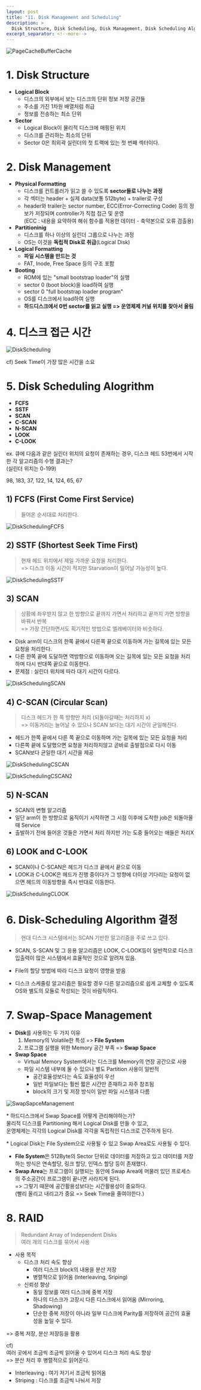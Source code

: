 ```yaml
---
layout: post
title: "11. Disk Management and Scheduling"
description: >
  Disk Structure, Disk Scheduling, Disk Management, Disk Scheduling Algorithm, FCFS(First Come First Service), SSTF(Shortest Seek Time First), SCAN, C-SCAN, Other Algorithms, Disk-Scheduling Algorithm의 결정, Swap-Space Management, RAID
excerpt_separator: <!--more-->
---
```


<!--more-->
![PageCacheBufferCache](../../../assets/img/os/PageCacheBufferCache.png)  
# 1. Disk Structure
- **Logical Block**
  - 디스크의 외부에서 보는 디스크의 단위 정보 저장 공간들
  - 주소를 가진 1차원 배열처럼 취급
  - 정보를 전송하는 최소 단위
- **Sector**
  - Logical Block이 물리적 디스크에 매핑된 위치
  - 디스크를 관리하는 최소의 단위
  - Sector 0은 최외곽 실린더의 첫 트랙에 있는 첫 번째 섹터이다.

# 2. Disk Management
- **Physical Formatting**
  - 디스크를 컨트롤러가 읽고 쓸 수 있도록 **sector들로 나누는 과정**
  - 각 섹터는 header + 실제 data(보통 512byte) + trailer로 구성
  - header와 trailer는 sector number, ECC(Error-Correcting Code) 등의 정보가 저장되며 controller가 직접 접근 및 운영    
  (ECC : 내용을 요약하여 해쉬 함수를 적용한 데이터 - 축약본으로 오류 검출용)
- **Partitioninig**
  - 디스크를 하나 이상의 실린더 그룹으로 나누는 과정
  - OS는 이것을 **독립적 Disk로 취급**(Logical Disk)
- **Logical Formatting**
  - **파일 시스템을 만드는 것**
  - FAT, Inode, Free Space 등의 구조 포함
- **Booting**
  - ROM에 있는 "small bootstrap loader"의 실행
  - sector 0 (boot block)을 load하여 실행
  - sector 0 "full bootstrap loader program"
  - OS를 디스크에서 load하여 실행
  - **하드디스크에서 0번 sector를 읽고 실행 => 운영체제 커널 위치를 찾아서 올림**

# 4. 디스크 접근 시간
![DiskScheduling](../../../assets/img/os/DiskScheduling.png)    

cf) Seek Time이 가장 많은 시간을 소요

# 5. Disk Scheduling Alogrithm
- **FCFS**
- **SSTF**
- **SCAN**
- **C-SCAN**
- **N-SCAN**
- **LOOK**
- **C-LOOK**    

ex. 큐에 다음과 같은 실린더 위치의 요청이 존재하는 경우,
디스크 헤드 53번에서 시작한 각 알고리즘의 수행 결과는?    
(실린더 위치는 0-199)   

98, 183, 37, 122, 14, 124, 65, 67   

## 1) FCFS (First Come First Service)
> 들어온 순서대로 처리한다.

![DiskSchedulingFCFS](../../../assets/img/os/DiskSchedulingFCFS.png)    

## 2) SSTF (Shortest Seek Time First)
> 현재 헤드 위치에서 제일 가까운 요청을 처리한다.   
=> 디스크 이동 시간이 적지만 Starvation이 일어날 가능성이 높다.

![DiskSchedulingSSTF](../../../assets/img/os/DiskSchedulingSSTF.png)    

## 3) SCAN
> 상황에 좌우받지 않고 한 방향으로 끝까지 가면서 처리하고 끝까지 가면 방향을 바꿔서 반복    
=> 가장 간단하면서도 획기적인 방법으로 엘레베이터와 비슷하다.

- Disk arm이 디스크의 한쪽 끝에서 다른쪽 끝으로 이동하며 가는 길목에 있는 모든 요청을 처리한다.
- 다른 한쪽 끝에 도달하면 역방향으로 이동하며 오는 길목에 있는 모든 요청을 처리하며 다시 반대쪽 끝으로 이동한다.
- 문제점 : 실린더 위치에 따라 대기 시간이 다르다.   

![DiskSchedulingSCAN](../../../assets/img/os/DiskSchedulingSCAN.png)  

## 4) C-SCAN (Circular Scan)
> 디스크 헤드가 한 쪽 방향만 처리 (되돌아갈때는 처리하지 x)   
=> 이동거리는 늘어날 수 있으나 SCAN 보다는 대기 시간이 균일해진다.

- 헤드가 한쪽 끝에서 다른 쪽 끝으로 이동하며 가는 길목에 있는 모든 요청을 처리
- 다른쪽 끝에 도달했으면 요청을 처리하지않고 곧바로 출발점으로 다시 이동
- SCAN보다 균일한 대기 시간을 제공    

![DiskSchedulingCSCAN](../../../assets/img/os/DiskSchedulingCSCAN.png)  

![DiskSchedulingCSCAN2](../../../assets/img/os/DiskSchedulingCSCAN2.png)  

## 5) N-SCAN
- SCAN의 변형 알고리즘
- 일단 arm이 한 방향으로 움직이기 시작하면 그 시점 이후에 도착한 job은 되돌아올 때 Service
- 출발하기 전에 들어온 것들은 가면서 처리 하지만 가는 도중 들어오는 애들은 처리X

## 6) LOOK and C-LOOK
- SCAN이나 C-SCAN은 헤드가 디스크 끝에서 끝으로 이동
- LOOK과 C-LOOK은 헤드가 진행 중이다가 그 방향에 더이상 기다리는 요청이 없으면 헤드의 이동방향을 즉시 반대로 이동한다.

![DiskSchedulingCLOOK](../../../assets/img/os/DiskSchedulingCLOOK.png)  


# 6. Disk-Scheduling Algorithm 결정
> 현대 디스크 시스템에서는 SCAN 기반한 알고리즘을 주로 쓰고 있다.

- SCAN, S-SCAN 및 그 응용 알고리즘은 LOOK, C-LOOK등이 일반적으로 디스크 입출력이 많은 시스템에서 효율적인 것으로 알려져 있음.

- File의 할당 방법에 따라 디스크 요청이 영향을 받음

- 디스크 스케줄링 알고리즘은 필요할 경우 다른 알고리즘으로 쉽게 교체할 수 있도록 OS와 별도의 모듈로 작성되는 것이 바람직하다.

# 7. Swap-Space Management
- **Disk**를 사용하는 두 가지 이유
  1. Memory의 Volatile한 특성 => **File System**
  2. 프로그램 실행을 위한 Memory 공간 부족 => **Swap Space**
- **Swap Space**
  - Virtual Memory System에서는 디스크를 Memory의 연장 공간으로 사용
  - 파일 시스템 내부에 둘 수 있으나 별도 Partition 사용이 일반적
    - 공간효율성보다는 속도 효율성이 우선
    - 일반 파일보다는 훨씬 짧은 시간만 존재하고 자주 참조됨
    - block의 크기 및 저장 방식이 일반 파일 시스템과 다름

![SwapSapceManagement](../../../assets/img/os/SwapSapceManagement.png)  

\* 하드디스크에서 Swap Space를 어떻게 관리해야하는가?   
물리적 디스크를 Partitioning 해서 Logical Disk를 만들 수 있고,     
운영체제는 각각의 Logical Disk를 각각을 독립적인 디스크로 간주하게 된다.  

\* Logical Disk는 File System으로 사용될 수 있고 Swap Area로도 사용될 수 있다.    
- **File System**은 512Byte의 Sector 단위로 데이터를 저장하고 있고 데이터를 저장하는 방식은 연속할당, 링크 할당, 인덱스 할당 등이 존재했다.
- **Swap Area**는 프로그램이 실행되는 동안에 Swap Area에 머물러 있던 프로세스의 주소공간이 프로그램이 끝나면 사라지게 된다.   
=> 그렇기 때문에 공간활용성보다는 시간활용성이 중요하다.    
(빨리 올리고 내리고가 중요 => Seek Time을 줄여야한다.)    

# 8. RAID
> Redundant Array of Independent Disks    
여러 개의 디스크를 묶어서 사용

- 사용 목적
  - 디스크 처리 속도 향상
    - 여러 디스크 block의 내용을 분산 저장
    - 병렬적으로 읽어옴 (Interleaving, Sriping)
  - 신뢰성 향상
    - 동일 정보를 여러 디스크에 중복 저장
    - 하나의 디스크가 고장시 다른 디스크에서 읽어옴 (Mirroring, Shadowing)
    - 단순한 중복 저장이 아니라 일부 디스크에 Parity를 저장하여 공간의 효율성을 높일 수 있다.

=> 중복 저장, 분산 저장등을 활용    

cf)   
여러 곳에서 조금씩 조금씩 읽어올 수 있어서 디스크 처리 속도 향상    
=> 분산 처리 후 병렬적으로 읽어온다.     
- Interleaving : 여기 저기서 조금씩 읽어옴
- Striping : 디스크를 조금씩 나눠서 저장
